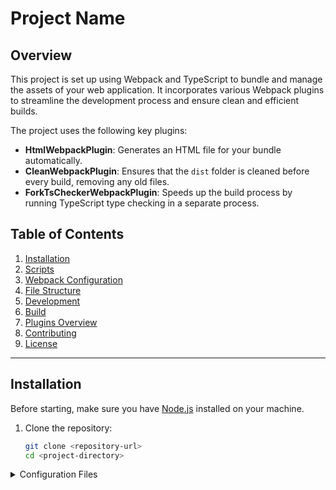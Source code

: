 # Project Name

## Overview
This project is set up using Webpack and TypeScript to bundle and manage the assets of your web application. It incorporates various Webpack plugins to streamline the development process and ensure clean and efficient builds.

The project uses the following key plugins:
- **HtmlWebpackPlugin**: Generates an HTML file for your bundle automatically.
- **CleanWebpackPlugin**: Ensures that the `dist` folder is cleaned before every build, removing any old files.
- **ForkTsCheckerWebpackPlugin**: Speeds up the build process by running TypeScript type checking in a separate process.

## Table of Contents

1. [Installation](#installation)
2. [Scripts](#scripts)
3. [Webpack Configuration](#webpack-configuration)
4. [File Structure](#file-structure)
5. [Development](#development)
6. [Build](#build)
7. [Plugins Overview](#plugins-overview)
8. [Contributing](#contributing)
9. [License](#license)

---

## Installation

Before starting, make sure you have [Node.js](https://nodejs.org/) installed on your machine.

1. Clone the repository:
   ```bash
   git clone <repository-url>
   cd <project-directory>

<details>
  <summary>Configuration Files</summary>

### package.json
<details>
  <summary>Click to show/hide file contents</summary>

```
{
  "name": "typescript_dependencies",
  "version": "1.0.0",
  "description": "",
  "main": "index.js",
  "scripts": {
    "start-dev": "webpack-dev-server --open",
    "build": "webpack",
    "test": "jest"
  },
  "keywords": [],
  "author": "",
  "license": "ISC",
  "devDependencies": {
    "@babel/plugin-proposal-export-default-from": "^7.5.2",
    "@babel/preset-typescript": "^7.7.2",
    "@types/jest": "^24.0.23",
    "@typescript-eslint/eslint-plugin": "^2.4.0",
    "@typescript-eslint/parser": "^2.4.0",
    "clean-webpack-plugin": "^3.0.0",
    "fork-ts-checker-webpack-plugin": "^1.5.1",
    "html-webpack-plugin": "^3.2.0",
    "jest": "^24.9.0",
    "source-map": "^0.7.3",
    "ts-jest": "^24.1.0",
    "ts-loader": "^6.2.0",
    "typescript": "^3.6.4",
    "webpack": "^4.41.2",
    "webpack-cli": "^3.3.9",
    "webpack-dev-server": "^3.8.2"
  }
}
```
</details>

###.eslintrc.js
<details>
  <summary>Click to show/hide file contents</summary>
```json
module.exports =  {
  parser:  '@typescript-eslint/parser',
  extends:  [
    'plugin:@typescript-eslint/recommended',  // Uses the recommended rules from @typescript-eslint/eslint-plugin
  ],
  parserOptions:  {
    ecmaVersion:  2018,
    sourceType:  'module',
  },
  rules:  {
  },
};
```
</details>

###tsconfig.json
<details>
  <summary>Click to show/hide file contents</summary>
```
{
  "compilerOptions": {
    "outDir": "./dist/",
    "sourceMap": true,
    "noImplicitAny": true,
    "module": "es6",
    "target": "es5",
    "allowJs": true,
    "moduleResolution": "node"
  }
}
```
</details>

###webpack.config.js
<details>
  <summary>Click to show/hide file contents</summary>
```
const path = require("path");
const HtmlWebpackPlugin = require('html-webpack-plugin');
const { CleanWebpackPlugin } = require('clean-webpack-plugin');
const ForkTsCheckerWebpackPlugin = require('fork-ts-checker-webpack-plugin');

module.exports = {
  entry: "./js/main.ts",
  devtool: "inline-source-map",
  module: {
    rules: [
      {
        test: /\.tsx?$/,
        loader: 'ts-loader',
        options: {
          transpileOnly: true
        }
      }
    ]
  },
  resolve: {
    extensions: [".tsx", ".ts", ".js"]
  },
  devServer: {
    contentBase: "./dist"
  },
  plugins: [
    new ForkTsCheckerWebpackPlugin(),
    new CleanWebpackPlugin(),
    new HtmlWebpackPlugin({
      title: "Development"
    })
  ],
  output: {
    filename: "bundle.js",
    path: path.resolve(__dirname, "dist")
  }
};
const path = require("path");
const HtmlWebpackPlugin = require('html-webpack-plugin');
const { CleanWebpackPlugin } = require('clean-webpack-plugin');
const ForkTsCheckerWebpackPlugin = require('fork-ts-checker-webpack-plugin');

module.exports = {
  entry: "./js/main.ts",
  devtool: "inline-source-map",
  module: {
    rules: [
      {
        test: /\.tsx?$/,
        loader: 'ts-loader',
        options: {
          transpileOnly: true
        }
      }
    ]
  },
  resolve: {
    extensions: [".tsx", ".ts", ".js"]
  },
  devServer: {
    contentBase: "./dist"
  },
  plugins: [
    new ForkTsCheckerWebpackPlugin(),
    new CleanWebpackPlugin(),
    new HtmlWebpackPlugin({
      title: "Development"
    })
  ],
  output: {
    filename: "bundle.js",
    path: path.resolve(__dirname, "dist")
  }
};
```
</details>
</details>

###tasks
<details>
  <summary>Click here to see the tasks</summary>

### Task 0: Creating an interface for a student
- Create an interface named `Student`.
- Define properties: `firstName`, `lastName`, `age`, and `location`.
- Store two student objects in an array `studentsList`.
- Render a table using Vanilla JavaScript.

### Task 1: Let's build a Teacher interface
- Create an interface `Teacher` with required and optional fields.
- Allow dynamic addition of properties to the interface.

### Task 2: Extending the Teacher class
- Extend the `Teacher` interface to create a `Directors` interface.
- Add the `numberOfReports` attribute to `Directors`.

### Task 3: Printing teachers
- Create a function `printTeacher` that returns a formatted string from the first and last names.

### Task 4: Writing a class
- Create a class `StudentClass` with methods for homework and name display.

### Task 5: Advanced types Part 1
- Create interfaces `DirectorInterface` and `TeacherInterface`.
- Implement the interfaces in respective classes and provide methods for work tasks.

### Task 6: Creating functions specific to employees
- Write functions `isDirector` and `executeWork` for conditional method execution.

### Task 7: String literal types
- Create a string literal type `Subjects` and a function `teachClass` to handle subject-specific logic.

### Task 8: Ambient Namespaces
- Create an ambient namespace to manage `RowID` and `RowElement` types.
- Implement `CRUD` operations using ambient declarations.

### Task 9: Namespace & Declaration merging
- Use declaration merging to extend a namespace with new class attributes and methods for different subjects (e.g., `Cpp`, `React`, `Java`).

### Task 10: Brand convention & Nominal typing
- Define two interfaces `MajorCredits` and `MinorCredits` and their summing functions with unique branding.

</details>
